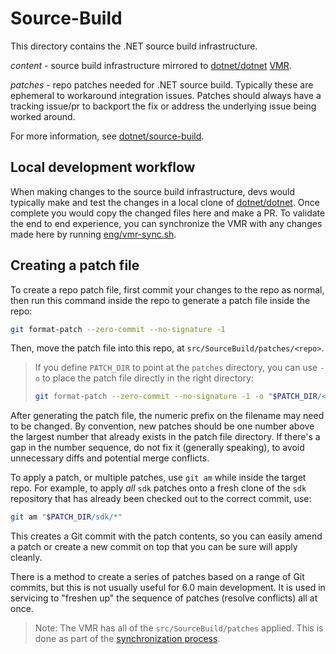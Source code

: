 # Source-Build

This directory contains the .NET source build infrastructure.

_content_ - source build infrastructure mirrored to [dotnet/dotnet](https://github.com/dotnet/dotnet)
    [VMR](https://github.com/dotnet/arcade/blob/main/Documentation/UnifiedBuild/VMR-Design-And-Operation.md).

_patches_ - repo patches needed for .NET source build. Typically these are ephemeral to workaround integration
    issues. Patches should always have a tracking issue/pr to backport the fix or address the underlying issue
    being worked around.

For more information, see [dotnet/source-build](https://github.com/dotnet/source-build).

## Local development workflow

When making changes to the source build infrastructure, devs would typically make and test the
changes in a local clone of [dotnet/dotnet](https://github.com/dotnet/dotnet). Once complete
you would copy the changed files here and make a PR. To validate the end to end experience, you
can synchronize the VMR with any changes made here by running [eng/vmr-sync.sh](https://github.com/dotnet/installer/blob/main/eng/vmr-sync.sh).

## Creating a patch file

To create a repo patch file, first commit your changes to the repo as normal,
then run this command inside the repo to generate a patch file inside the repo:

```sh
git format-patch --zero-commit --no-signature -1
```

Then, move the patch file into this repo, at
`src/SourceBuild/patches/<repo>`.

> If you define `PATCH_DIR` to point at the `patches` directory, you can use
> `-o` to place the patch file directly in the right directory:
>
> ```sh
> git format-patch --zero-commit --no-signature -1 -o "$PATCH_DIR/<repo>"
> ```

After generating the patch file, the numeric prefix on the filename may need to
be changed. By convention, new patches should be one number above the largest
number that already exists in the patch file directory. If there's a gap in the
number sequence, do not fix it (generally speaking), to avoid unnecessary diffs
and potential merge conflicts.

To apply a patch, or multiple patches, use `git am` while inside the target
repo. For example, to apply *all* `sdk` patches onto a fresh clone of the `sdk`
repository that has already been checked out to the correct commit, use:

```sh
git am "$PATCH_DIR/sdk/*"
```

This creates a Git commit with the patch contents, so you can easily amend a
patch or create a new commit on top that you can be sure will apply cleanly.

There is a method to create a series of patches based on a range of Git commits,
but this is not usually useful for 6.0 main development. It is used in servicing
to "freshen up" the sequence of patches (resolve conflicts) all at once.

> Note: The VMR has all of the `src/SourceBuild/patches` applied. This is done as part of the
[synchronization process](https://github.com/dotnet/arcade/blob/main/Documentation/UnifiedBuild/VMR-Design-And-Operation.md#source-build-patches).
